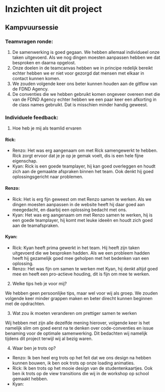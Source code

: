 # Inzichten uit dit project


## Kampvuursessie

### Teamvragen ronde:
1. De samenwerking is goed gegaan. We hebben allemaal individueel onze taken uitgevoerd. Als we nog dingen moesten aanpassen hebben we dat besproken en daarna opgelost.
2. Onze doelen in de teamcanvas hebben we in principe redelijk bereikt echter hebben we er niet voor gezorgd dat mensen met elkaar in contact kunnen komen.
3. We zouden volgende keer ons beter kunnen houden aan de gitflow van de FDND Agency.
4. De conventies die we hebben gebruikt komen ongeveer overeen met die van de FDND Agency echter hebben we een paar keer een afkorting in de class names gebruikt. Dat is misschien minder handig geweest.

### Individuele feedback:

1. Hoe heb je mij als teamlid ervaren

#### Rick:
- Renzo: Het was erg aangenaam om met Rick samengewerkt te hebben. Rick zorgt ervoor dat je je op je gemak voelt, dis is een hele fijne eigenschap.
- Kyan: Rick is een goede teamplayer, hij kan goed overleggen en houdt zich aan de gemaakte afspraken binnen het team. Ook denkt hij goed oplossingsgericht naar problemen.
  
#### Renzo:
- Rick: Het is erg fijn geweest om met Renzo samen te werken. Als we dingen moesten aanpassen in de website heeft hij daar goed aan meegedacht, en daarbij een oplossing bedacht met ons.
- Kyan: Het was erg aangenaam om met Renzo samen te werken, hij is een goede teamplayer, hij komt met leuke ideeën en houdt zich goed aan de teamafspraken.

#### Kyan:
- Rick: Kyan heeft prima gewerkt in het team. Hij heeft zijn taken uitgevoerd die we besproken hadden. Als we een probleem hadden heeft hij gezamelijk goed mee geholpen met het bedenken van een oplossing.
- Renzo: Het was fijn om samen te werken met Kyan, hij denkt altijd goed mee en heeft een pro-actieve houding, dit is fijn om mee te werken.

2. Welke tips heb je voor mij?

We hebben geen persoonlijke tips, maar wel voor wij als groep. We zouden volgende keer minder grappen maken en beter direcht kunnen beginnen met de opdrachten.

3. Wat zou ik moeten veranderen om prettiger samen te werken

Wij hebben met zijn alle dezelfde mening hierover, volgende keer is het namelijk slim om goed eerst na te denken over code-conventies en issue benaming voor de optimale samenwerking. Dit bedachten wij namelijk tijdens dit project terwijl wij al bezig waren.

4. Waar ben je trots op?
- Renzo: Ik ben heel erg trots op het feit dat we ons design na hebben kunnen bouwen, ik ben ook trots op onze loading animaties.
- Rick: Ik ben trots op het mooie design van de studentenkaartjes. Ook ben ik trots op de view transitions die wij in de workshop op school gemaakt hebben.
- Kyan:
